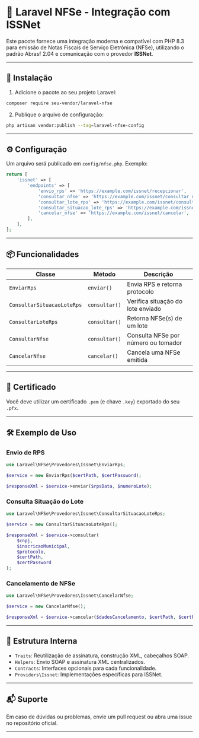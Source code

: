 
# 📄 Laravel NFSe - Integração com ISSNet

Este pacote fornece uma integração moderna e compatível com PHP 8.3 para emissão de Notas Fiscais de Serviço Eletrônica (NFSe), utilizando o padrão Abrasf 2.04 e comunicação com o provedor **ISSNet**.

---

## 🚀 Instalação

1. Adicione o pacote ao seu projeto Laravel:
```bash
composer require seu-vendor/laravel-nfse
```

2. Publique o arquivo de configuração:
```bash
php artisan vendor:publish --tag=laravel-nfse-config
```

---

## ⚙️ Configuração

Um arquivo será publicado em `config/nfse.php`. Exemplo:

```php
return [
    'issnet' => [
        'endpoints' => [
            'envio_rps' => 'https://example.com/issnet/recepcionar',
            'consultar_nfse' => 'https://example.com/issnet/consultar_nfse',
            'consultar_lote_rps' => 'https://example.com/issnet/consultar_lote',
            'consultar_situacao_lote_rps' => 'https://example.com/issnet/consultar_situacao',
            'cancelar_nfse' => 'https://example.com/issnet/cancelar',
        ],
    ],
];
```

---

## 📦 Funcionalidades

| Classe                             | Método       | Descrição                              |
|-----------------------------------|--------------|----------------------------------------|
| `EnviarRps`                       | `enviar()`   | Envia RPS e retorna protocolo          |
| `ConsultarSituacaoLoteRps`        | `consultar()`| Verifica situação do lote enviado      |
| `ConsultarLoteRps`               | `consultar()`| Retorna NFSe(s) de um lote             |
| `ConsultarNfse`                  | `consultar()`| Consulta NFSe por número ou tomador    |
| `CancelarNfse`                   | `cancelar()` | Cancela uma NFSe emitida               |

---

## 🔐 Certificado

Você deve utilizar um certificado `.pem` (e chave `.key`) exportado do seu `.pfx`.

---

## 🛠 Exemplo de Uso

### Envio de RPS

```php
use Laravel\NFSe\Provedores\Issnet\EnviarRps;

$service = new EnviarRps($certPath, $certPassword);

$responseXml = $service->enviar($rpsData, $numeroLote);
```

### Consulta Situação do Lote

```php
use Laravel\NFSe\Provedores\Issnet\ConsultarSituacaoLoteRps;

$service = new ConsultarSituacaoLoteRps();

$responseXml = $service->consultar(
    $cnpj,
    $inscricaoMunicipal,
    $protocolo,
    $certPath,
    $certPassword
);
```

### Cancelamento de NFSe

```php
use Laravel\NFSe\Provedores\Issnet\CancelarNfse;

$service = new CancelarNfse();

$responseXml = $service->cancelar($dadosCancelamento, $certPath, $certPassword);
```

---

## 📁 Estrutura Interna

- `Traits`: Reutilização de assinatura, construção XML, cabeçalhos SOAP.
- `Helpers`: Envio SOAP e assinatura XML centralizados.
- `Contracts`: Interfaces opcionais para cada funcionalidade.
- `Providers\Issnet`: Implementações específicas para ISSNet.

---

## 📬 Suporte

Em caso de dúvidas ou problemas, envie um pull request ou abra uma issue no repositório oficial.

---
